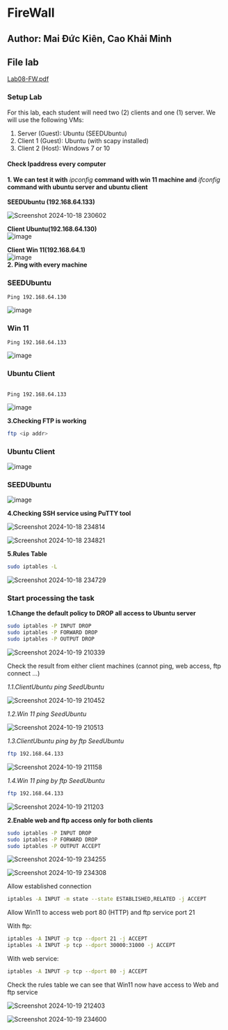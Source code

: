 # FireWall
## Author: Mai Đức Kiên, Cao Khải Minh
## File lab 
[Lab08-FW.pdf](https://github.com/user-attachments/files/17437961/Lab08-FW.pdf)
### Setup Lab
For this lab, each student will need two (2) clients and one (1) server. We will use the following VMs:
1. Server (Guest): Ubuntu (SEEDUbuntu)
2. Client 1 (Guest): Ubuntu (with scapy installed)
3. Client 2 (Host): Windows 7 or 10

#### Check Ipaddress every computer
**1. We can test it with** *ipconfig* **command with win 11 machine and** *ifconfig* **command with ubuntu server and ubuntu client** <br><br>
**SEEDUbuntu (192.168.64.133)** <br>

![Screenshot 2024-10-18 230602](https://github.com/user-attachments/assets/3ba3210b-f0f2-4565-884c-1dc3d36bd8b9) <br>
                             

**Client Ubuntu(192.168.64.130)** 
<br>
![image](https://github.com/user-attachments/assets/06a1311e-86b0-4fe4-99d6-58003e82d95d)
<br>

 
**Client Win 11(192.168.64.1)**
<br>
![image](https://github.com/user-attachments/assets/989e4925-4973-4377-a4b7-fdf34b678efc)
 <br>
**2. Ping with every machine**<br>
### SEEDUbuntu
```
Ping 192.168.64.130
```

![image](https://github.com/user-attachments/assets/64fc591e-a63a-44f8-920c-5cc0f76e7ad6)


### Win 11
```
Ping 192.168.64.133
```
![image](https://github.com/user-attachments/assets/01e54d9b-4098-48a4-922c-e89cb94c08a6)
 
### Ubuntu Client 
```

Ping 192.168.64.133
```
![image](https://github.com/user-attachments/assets/12435214-79a3-4f65-a633-1fcbf032618f)


**3.Checking FTP is working**
```bash
ftp <ip addr>
```
### Ubuntu Client
![image](https://github.com/user-attachments/assets/c62b8c77-860f-4b3c-abc0-8ce085a1f08c)
### SEEDUbuntu
![image](https://github.com/user-attachments/assets/7eff609c-d27f-4212-a781-e11d0bbd1540)



**4.Checking SSH service using PuTTY tool**

![Screenshot 2024-10-18 234814](https://github.com/user-attachments/assets/a4b83b2a-46a2-43b7-ad4d-06d217a20000)

![Screenshot 2024-10-18 234821](https://github.com/user-attachments/assets/2dcfb66e-28c7-4eb1-875d-b090594011dd)

**5.Rules Table**

```bash
sudo iptables -L
```

![Screenshot 2024-10-18 234729](https://github.com/user-attachments/assets/71730c2f-374a-47d1-b1ca-0ecafc6f33bd)


### Start processing the task <br>
**1.Change the default policy to DROP all access to Ubuntu server**  <br>
```bash
sudo iptables -P INPUT DROP
sudo iptables -P FORWARD DROP
sudo iptables -P OUTPUT DROP
```
![Screenshot 2024-10-19 210339](https://github.com/user-attachments/assets/115f2f0b-eedf-4e82-9cea-e9ea384e320b)

Check the result from either client machines (cannot ping, web access, ftp connect …)

*1.1.ClientUbuntu ping SeedUbuntu*

![Screenshot 2024-10-19 210452](https://github.com/user-attachments/assets/93774b38-f029-4e9b-ab23-e19d35c6c4eb)

*1.2.Win 11 ping SeedUbuntu*

![Screenshot 2024-10-19 210513](https://github.com/user-attachments/assets/878e8325-5106-4f7b-9731-d5577b23a439)

*1.3.ClientUbuntu ping by ftp SeedUbuntu*

```bash
ftp 192.168.64.133
```
![Screenshot 2024-10-19 211158](https://github.com/user-attachments/assets/09c00cf9-f4e0-4188-8daa-acab8d0ed778)

*1.4.Win 11 ping by ftp SeedUbuntu*

```bash
ftp 192.168.64.133
```
![Screenshot 2024-10-19 211203](https://github.com/user-attachments/assets/79516f98-42fe-4a30-8293-8846ae59445c)

**2.Enable web and ftp access only for both clients**

```bash
sudo iptables -P INPUT DROP
sudo iptables -P FORWARD DROP
sudo iptables -P OUTPUT ACCEPT
```
![Screenshot 2024-10-19 234255](https://github.com/user-attachments/assets/21d018ef-9743-4062-bc02-9997233f40e2)

![Screenshot 2024-10-19 234308](https://github.com/user-attachments/assets/c2c99f91-f278-4821-91c6-a398def129a3)




Allow established connection

```bash
iptables -A INPUT -m state --state ESTABLISHED,RELATED -j ACCEPT
```

Allow Win11 to access web port 80 (HTTP) and ftp service port 21

With ftp:
```bash
iptables -A INPUT -p tcp --dport 21 -j ACCEPT
iptables -A INPUT -p tcp --dport 30000:31000 -j ACCEPT
```

With web service:
```bash
iptables -A INPUT -p tcp --dport 80 -j ACCEPT
```



Check the rules table we can see that Win11 now have access to Web and ftp service


![Screenshot 2024-10-19 212403](https://github.com/user-attachments/assets/8c0a5a24-6317-444b-9a98-92d10f0471b3)


![Screenshot 2024-10-19 234600](https://github.com/user-attachments/assets/f22534d9-e5c0-4fec-a0cf-404f6bbb925f)











